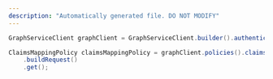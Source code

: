 ```yaml
---
description: "Automatically generated file. DO NOT MODIFY"
---
```

<!-- markdownlint-disable MD041 -->

```java
GraphServiceClient graphClient = GraphServiceClient.builder().authenticationProvider( authProvider ).buildClient();

ClaimsMappingPolicy claimsMappingPolicy = graphClient.policies().claimsMappingPolicies("{id}")
    .buildRequest()
    .get();
```

